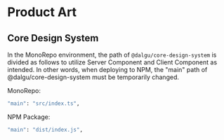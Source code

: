# Product Art

## Core Design System

In the MonoRepo environment, the path of `@dalgu/core-design-system` is divided as follows to utilize Server Component and Client Component as intended. In other words, when deploying to NPM, the "main" path of @dalgu/core-design-system must be temporarily changed.

MonoRepo:

```sh
"main": "src/index.ts",
```

NPM Package:

```sh
"main": "dist/index.js",
```
